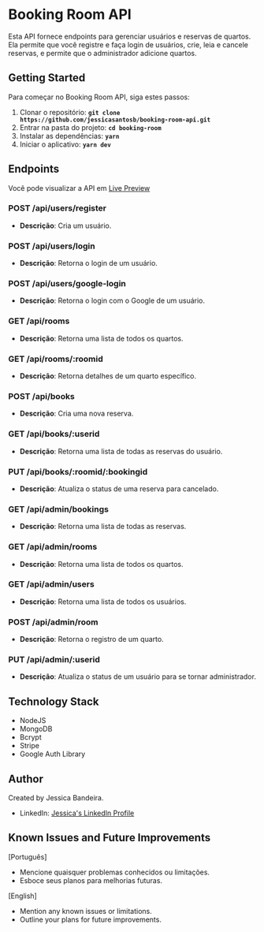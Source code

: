 # Booking Room API

Esta API fornece endpoints para gerenciar usuários e reservas de quartos. Ela permite que você registre e faça login de usuários, crie, leia e cancele reservas, e permite que o administrador adicione quartos.

## Getting Started
Para começar no Booking Room API, siga estes passos:

1. Clonar o repositório: **`git clone https://github.com/jessicasantosb/booking-room-api.git`**
2. Entrar na pasta do projeto: **`cd booking-room`**
3. Instalar as dependências: **`yarn`**
4. Iniciar o aplicativo: **`yarn dev`**

## Endpoints
Você pode visualizar a API em [Live Preview](https://booking-room-backend.vercel.app/)

### **POST /api/users/register**
- **Descrição**: Cria um usuário.
### **POST /api/users/login**
- **Descrição**: Retorna o login de um usuário.
### **POST /api/users/google-login**
- **Descrição**: Retorna o login com o Google de um usuário.

### **GET /api/rooms**
- **Descrição**: Retorna uma lista de todos os quartos.
### **GET /api/rooms/:roomid**
- **Descrição**: Retorna detalhes de um quarto específico.

### **POST /api/books**
- **Descrição**: Cria uma nova reserva.
### **GET /api/books/:userid**
- **Descrição**: Retorna uma lista de todas as reservas do usuário.
### **PUT /api/books/:roomid/:bookingid**
- **Descrição**: Atualiza o status de uma reserva para cancelado.

### **GET /api/admin/bookings**
- **Descrição**: Retorna uma lista de todas as reservas.
### **GET /api/admin/rooms**
- **Descrição**: Retorna uma lista de todos os quartos.
### **GET /api/admin/users**
- **Descrição**: Retorna uma lista de todos os usuários.
### **POST /api/admin/room**
- **Descrição**: Retorna o registro de um quarto.
### **PUT /api/admin/:userid**
- **Descrição**: Atualiza o status de um usuário para se tornar administrador.

## Technology Stack

- NodeJS
- MongoDB
- Bcrypt
- Stripe
- Google Auth Library

## Author

Created by Jessica Bandeira.

- LinkedIn: [Jessica's LinkedIn Profile](https://www.linkedin.com/in/jessicasantosb/)

## Known Issues and Future Improvements

[Português]

- Mencione quaisquer problemas conhecidos ou limitações.
- Esboce seus planos para melhorias futuras.

[English]

- Mention any known issues or limitations.
- Outline your plans for future improvements.